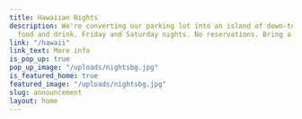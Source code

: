 ```yaml
---
title: Hawaiian Nights
description: We're converting our parking lot into an island of down-to-earth delicious
  food and drink. Friday and Saturday nights. No reservations. Bring a bathing suit.
link: "/hawaii"
link_text: More info
is_pop_up: true
pop_up_image: "/uploads/nightsbg.jpg"
is_featured_home: true
featured_image: "/uploads/nightsbg.jpg"
slug: announcement
layout: home
---
```


